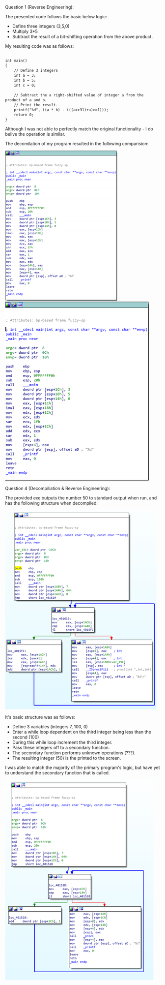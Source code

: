 Question 1 (Reverse Engineering):

The presented code follows the basic below logic:

- Define three integers (3,5,0)
- Multiply 3*5
- Subtract the result of a bit-shifting operation from the above product.

My resulting code was as follows:

```#include <stdio.h>

int main()
{
    // Define 3 integers
    int a = 3;
    int b = 5;
    int c = 0;

    // Subtract the a right-shifted value of integer a from the product of a and b.
    // Print the result.
    printf("%d", ((a * b) - (((a>>31)+a)>>1)));
    return 0;
}
```

Although I was not able to perfectly match the original functionality - I do belive the operation is similar.

The decomilation of my program resulted in the following comparision:

![Original](Attachments/HW3_P3_Q1.png)
![Solution](Attachments/HW3_P3_Q1_S.png)

Question 4 (Decompiliation & Reverse Engineering):

The provided exe outputs the number 50 to standard output when run, and has the following structure when decompiled:

![Original](Attachments/HW3_P3_Q4.png)

It's basic structure was as follows:

- Define 3 variables (integers 7, 100, 0)
- Enter a while loop dependent on the third integer being less than the second (100)
- During this while loop increment the third integer.
- Pass these integers off to a secondary function.
- The secondary function performs unknown operations (???).
- The resulting integer (50) is the printed to the screen.

I was able to match the majority of the primary program's logic, but have yet to understand the secondary function that is called.

![Original](Attachments/HW3_P3_Q4_S.png)
